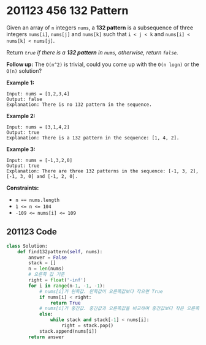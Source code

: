# 201123 456 132 Pattern

Given an array of `n` integers `nums`, a **132 pattern** is a subsequence of three integers `nums[i]`, `nums[j]` and `nums[k]` such that `i < j < k` and `nums[i] < nums[k] < nums[j]`.

Return *`true` if there is a **132 pattern** in `nums`, otherwise, return `false`.*

**Follow up:** The `O(n^2)` is trivial, could you come up with the `O(n logn)` or the `O(n)` solution?

 

**Example 1:**

```
Input: nums = [1,2,3,4]
Output: false
Explanation: There is no 132 pattern in the sequence.
```

**Example 2:**

```
Input: nums = [3,1,4,2]
Output: true
Explanation: There is a 132 pattern in the sequence: [1, 4, 2].
```

**Example 3:**

```
Input: nums = [-1,3,2,0]
Output: true
Explanation: There are three 132 patterns in the sequence: [-1, 3, 2], [-1, 3, 0] and [-1, 2, 0].
```

 

**Constraints:**

- `n == nums.length`
- `1 <= n <= 104`
- `-109 <= nums[i] <= 109`



## 201123 Code

```python
class Solution:
    def find132pattern(self, nums):
        answer = False
        stack = []
        n = len(nums)
        # 오른쪽 값 기준
        right = float('-inf')
        for i in range(n-1, -1, -1):
            # nums[i]가 왼쪽값. 왼쪽값이 오른쪽값보다 작으면 True
            if nums[i] < right:
                return True
            # nums[i]가 중간값. 중간값과 오른쪽값을 비교하며 중간값보다 작은 오른쪽값을 구함
            else:
                while stack and stack[-1] < nums[i]:
                    right = stack.pop()
            stack.append(nums[i])
        return answer
```


